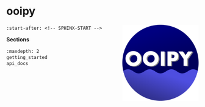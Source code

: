 # ooipy

<img src='../imgs/OOIPY_Logo.png' align="right" width=200>

```{include} ../README.md
:start-after: <!-- SPHINX-START -->
```
**Sections**
```{toctree}
:maxdepth: 2
getting_started
api_docs
```
